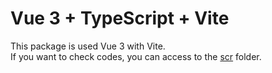 # Vue 3 + TypeScript + Vite

This package is used Vue 3 with Vite. <br />
If you want to check codes, you can access to the <a href="https://github.com/smileJanet/PracticeVue/tree/main/VuePracticeWithVite/src">scr<a> folder.